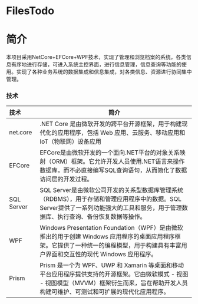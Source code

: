 # FilesTodo

# 简介

本项目采用NetCore+EFCore+WPF技术，实现了管理和浏览档案的系统，各类信息有序地进行存储，可进入系统主控界面，进行信息管理，信息查询等功能的使用。实现了各种业务系统的数据集成和信息集成，对各类信息、资源进行协同集中管理。

### 技术

| 技术       | 简介                                                         |
| :--------- | ------------------------------------------------------------ |
| net.core   | .NET Core 是由微软开发的跨平台开源框架，用于构建现代化的应用程序，包括 Web 应用、云服务、移动应用和 IoT（物联网）设备应用 |
| EFCore     | EFCore是由微软开发的一个面向.NET平台的对象关系映射（ORM）框架。它允许开发人员使用.NET语言来操作数据库，而不必直接编写SQL查询语句，从而简化了数据访问层的开发过程。 |
| SQL Server | SQL Server是由微软公司开发的关系型数据库管理系统（RDBMS），用于存储和管理应用程序中的数据。SQL Server提供了一系列功能强大的工具和服务，用于管理数据库、执行查询、备份恢复数据等操作。 |
| WPF        | Windows Presentation Foundation（WPF）是由微软推出的用于创建 Windows 应用程序的桌面应用程序框架。它提供了一种统一的编程模型，用于构建具有丰富用户界面和交互性的现代 Windows 应用程序。 |
| Prism      | Prism 是一个为 WPF、UWP 和 Xamarin 等桌面和移动平台应用程序提供支持的开源框架。它由微软模式 - 视图 - 视图模型（MVVM）框架衍生而来，旨在帮助开发人员构建可维护、可测试和可扩展的现代化应用程序。 |

